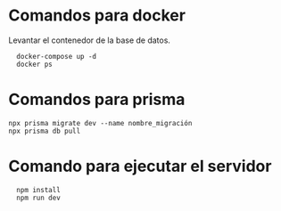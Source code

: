 # Comandos para docker
Levantar el contenedor de la base de datos.

```
  docker-compose up -d
  docker ps

```

# Comandos para prisma
```
npx prisma migrate dev --name nombre_migración
npx prisma db pull

```

# Comando para ejecutar el servidor
```
  npm install
  npm run dev

```

